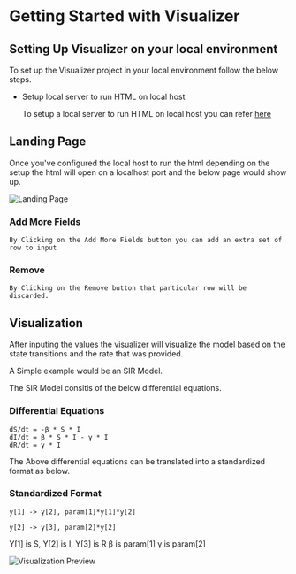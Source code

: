 # Getting Started with Visualizer

## Setting Up Visualizer on your local environment

To set up the Visualizer project in your local environment follow the below steps.

- Setup local server to run HTML on local host

    To setup a local server to run HTML on local host you can refer [here](https://semicolon.dev/vscode/how-to-run-html-file-on-localhost-live-server)


## Landing Page

Once you've configured the local host to run the html depending on the setup the html will open on a localhost port and the below page would show up.

![Landing Page](https://drive.google.com/uc?export=view&id=1mOFVy5MJ2hd3n3XpgMjttNSwTQ6w7J4X)

 ### Add More Fields
    By Clicking on the Add More Fields button you can add an extra set of row to input

### Remove
    By Clicking on the Remove button that particular row will be discarded.    


## Visualization

After inputing the values the visualizer will visualize the model based on the state transitions and the rate that was provided.

A Simple example would be an SIR Model.

The SIR Model consitis of the below differential equations.

### Differential Equations
    dS/dt = -β * S * I
    dI/dt = β * S * I - γ * I
    dR/dt = γ * I

The Above differential equations can be translated into a standardized format as below.

### Standardized Format
    y[1] -> y[2], param[1]*y[1]*y[2]

    y[2] -> y[3], param[2]*y[2]

Y[1] is S, Y[2] is I, Y[3] is R
β is param[1]
γ is param[2]

![Visualization Preview](https://drive.google.com/uc?export=view&id=1ZlqZxdPub7IEPRgqkO41SoRGAyvzngxd)


